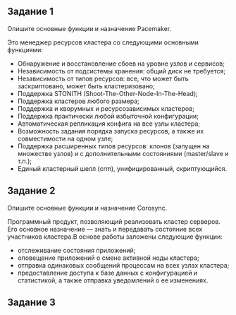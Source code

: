 ## Задание 1
Опишите основные функции и назначение Pacemaker.

Это менеджер ресурсов кластера со следующими основными функциями:
* Обнаружение и восстановление сбоев на уровне узлов и сервисов;
* Независимость от подсистемы хранения: общий диск не требуется;
* Независимость от типов ресурсов: все, что может быть заскриптовано, может быть кластеризовано;
* Поддержка STONITH (Shoot-The-Other-Node-In-The-Head);
* Поддержка кластеров любого размера;
* Поддержка и кворумных и ресурсозависимых кластеров;
* Поддержка практически любой избыточной конфигурации;
* Автоматическая репликация конфига на все узлы кластера;
* Возможность задания порядка запуска ресурсов, а также их совместимости на одном узле;
* Поддержка расширенных типов ресурсов: клонов (запущен на множестве узлов) и с дополнительными состояниями (master/slave и т.п.);
* Единый кластерный шелл (crm), унифицированный, скриптующийся.

## Задание 2
Опишите основные функции и назначение Corosync.

Программный продукт, позволяющий реализовать кластер серверов. Его основное назначение — знать и передавать состояние всех участников кластера.В основе работы заложены следующие функции:
* отслеживание состояния приложений;
* оповещение приложений о смене активной ноды кластера;
* отправка одинаковых сообщений процессам на всех узлах кластера;
* предоставление доступа к базе данных с конфигурацией и статистикой, а также отправка уведомлений о ее изменениях.

## Задание 3

